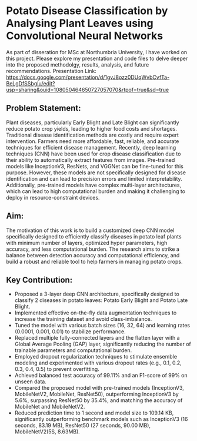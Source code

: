 # Potato Disease Classification by Analysing Plant Leaves using Convolutional Neural Networks
As part of disseration for MSc at Northumbria University, I have worked on this project. Please explore my presentation and code files to delve deeper into the proposed methodolgy, results, analysis, and future recommendations.
Presentation Link: https://docs.google.com/presentation/d/1gvJ8ozz0DUqWvbCvfTa-BeLgDfSSbgIu/edit?usp=sharing&ouid=108050464650727057070&rtpof=true&sd=true

## Problem Statement:
Plant diseases, particularly Early Blight and Late Blight can significantly reduce potato crop yields, leading to higher food costs and shortages. Traditional disease identification methods are costly and require expert intervention. Farmers need more affordable, fast, reliable, and accurate techniques for efficient disease management. Recently, deep learning techniques (CNN) have been used for crop disease classification due to their ability to automatically extract features from images. Pre-trained models like InceptionV3, ResNets, and VGGNet can be fine-tuned for this purpose. However, these models are not specifically designed for disease identification and can lead to precision errors and limited interpretability. Additionally, pre-trained models have complex multi-layer architectures, which can lead to high computational burden and making it challenging to deploy in resource-constraint devices. 
## Aim:
The motivation of this work is to build a customized deep CNN model specifically designed to efficiently classify diseases in potato leaf plants with minimum number of layers, optimized hyper parameters, high accuracy, and less computational burden. The research aims to strike a balance between detection accuracy and computational efficiency, and build a robust and reliable tool to help farmers in managing potato crops.   
## Key Contribution:
- Proposed a 3-layer deep CNN architecture, specifically designed to classify 2 diseases in potato leaves: Potato Early Blight and Potato Late Blight.
- Implemented effective on-the-fly data augmentation techniques to increase the training dataset and avoid class-imbalance.
- Tuned the model with various batch sizes (16, 32, 64) and learning rates (0.0001, 0.001, 0.01) to stabilize performance.
- Replaced multiple fully-connected layers and the flatten layer with a Global Average Pooling (GAP) layer, significantly reducing the number of trainable parameters and computational burden.
- Employed dropout regularization techniques to stimulate ensemble modeling and experimented with various dropout rates (e.g., 0.1, 0.2, 0.3, 0.4, 0.5) to prevent overfitting.
- Achieved balanced test accuracy of 99.11% and an F1-score of 99% on unseen data.
- Compared the proposed model with pre-trained models (InceptionV3, MobileNetV2, MobileNet, ResNet50), outperforming InceptionV3 by 5.6%, surpassing ResNet50 by 35.4%, and matching the accuracy of MobileNet and MobileNetV2.
- Reduced prediction time to 1 second and model size to 109.14 KB, significantly outperforming benchmark models such as InceptionV3 (16 seconds, 83.19 MB), ResNet50 (27 seconds, 90.00 MB), MobileNetV2(5S, 8.63MB).







  


